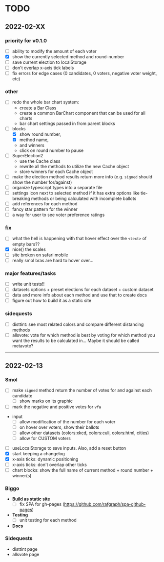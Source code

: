 # TODO
## 2022-02-XX
### priority for v0.1.0
 - [ ] ability to modify the amount of each voter
 - [x] show the currently selected method and round-number 
 - [ ] save current election to localStorage
 - [ ] don't overlap x-axis tick labels
 - [ ] fix errors for edge cases (0 candidates, 0 voters, negative voter weight, etc)

### other
 - [ ] redo the whole bar chart system:
    - create a Bar Class
    - create a common BarChart component that can be used for all charts
    - bar chart settings passed in from parent blocks
 - [ ] blocks
    - [x] show round number, 
    - [x] method name, 
    - and winners
    - click on round number to pause
 - [ ] SuperElection2
    - use the Cache class 
    - rewrite all the methods to utilize the new Cache object
    - store winners for each Cache object
 - [ ] make the election method results return more info (e.g. `signed` should show the number for/against)
 - [ ] organize typescript types into a separate file
 - [ ] settings icon next to selected method if it has extra options like tie-breaking methods or being calculated with incomplete ballots
 - [ ] add references for each method
 - [ ] fancy star pattern for the winner 
 - [ ] a way for user to see voter preference ratings 

### fix
 - [ ] what the hell is happening with that hover effect over the `<text>` of empty bars??
 - [x] nice() the scales
 - [ ] site broken on safari mobile
 - [ ] really smol bras are hard to hover over... 

### major features/tasks
 - [ ] write unit tests!!
 - [ ] datasets options + preset elections for each dataset + custom dataset
 - [ ] data and more info about each method and use that to create docs
 - [ ] figure out how to build it as a static site

### sidequests
 - [ ] disttint: see most related colors and compare different distancing methods
 - [ ] allsvote: vote for which method is best by voting for which method you want the results to be calculated in... Maybe it should be called metavote?

---

## 2022-02-13
### Smol
 - [ ] make `signed` method return the number of votes for and against each candidate
   - [ ] show marks on its graphic
 - [ ] mark the negative and positive votes for `vfa` 
 - input
   - [ ] allow modification of the number for each voter
   - [ ] on hover over voters, show their ballots
   - [ ] allow other datasets (colors:xkcd, colors:culi, colors:html, cities)
   - [ ] allow for CUSTOM voters
 - [ ] useLocalStorage to save inputs. Also, add a reset button
 - [x] start keeping a changelog
 - [x] x-axis ticks: dynamic positioning 
 - [ ] x-axis ticks: don't overlap other ticks
 - [ ] chart blocks: show the full name of current method + round number + winner(s)

### Biggo 
 - **Build as static site**
   - [ ] fix SPA for gh-pages (https://github.com/rafgraph/spa-github-pages) 
 - **Testing**
   - [ ] unit testing for each method
 - **Docs**

### Sidequests
 - disttint page 
 - allsvote page